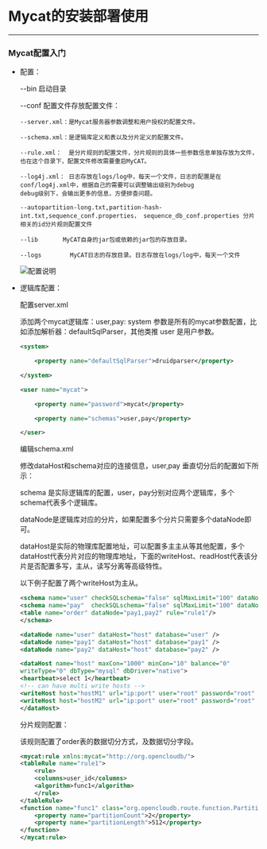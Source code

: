 # Mycat的安装部署使用
---
### Mycat配置入门

- 配置：

    --bin 启动目录

    --conf 配置文件存放配置文件：

    ```
    --server.xml：是Mycat服务器参数调整和用户授权的配置文件。

    --schema.xml：是逻辑库定义和表以及分片定义的配置文件。

    --rule.xml：  是分片规则的配置文件，分片规则的具体一些参数信息单独存放为文件，也在这个目录下，配置文件修改需要重启MyCAT。

    --log4j.xml： 日志存放在logs/log中，每天一个文件，日志的配置是在conf/log4j.xml中，根据自己的需要可以调整输出级别为debug                           debug级别下，会输出更多的信息，方便排查问题。

    --autopartition-long.txt,partition-hash-int.txt,sequence_conf.properties， sequence_db_conf.properties 分片相关的id分片规则配置文件

    --lib	    MyCAT自身的jar包或依赖的jar包的存放目录。

    --logs        MyCAT日志的存放目录。日志存放在logs/log中，每天一个文件
    
    ```
    ![配置说明](https://camo.githubusercontent.com/af0b8c0147e92f5e63e83f1558b39e178fb4d50c/687474703a2f2f736f6e677769652e636f6d2f61747461636865642f696d6167652f32303136303230352f32303136303230353136343535385f3135342e706e67)

- 逻辑库配置：

    配置server.xml

    添加两个mycat逻辑库：user,pay: system 参数是所有的mycat参数配置，比如添加解析器：defaultSqlParser，其他类推 user 是用户参数。
    ```xml
    <system>

        <property name="defaultSqlParser">druidparser</property>

    </system>

    <user name="mycat">

        <property name="password">mycat</property>

        <property name="schemas">user,pay</property>

    </user>
    ```

    编辑schema.xml

    修改dataHost和schema对应的连接信息，user,pay 垂直切分后的配置如下所示：

    schema 是实际逻辑库的配置，user，pay分别对应两个逻辑库，多个schema代表多个逻辑库。

    dataNode是逻辑库对应的分片，如果配置多个分片只需要多个dataNode即可。

    dataHost是实际的物理库配置地址，可以配置多主主从等其他配置，多个dataHost代表分片对应的物理库地址，下面的writeHost、readHost代表该分片是否配置多写，主从，读写分离等高级特性。

    以下例子配置了两个writeHost为主从。
    ```xml
    <schema name="user" checkSQLschema="false" sqlMaxLimit="100" dataNode="user" />
    <schema name="pay"  checkSQLschema="false" sqlMaxLimit="100" dataNode="pay" >
    <table name="order" dataNode="pay1,pay2" rule="rule1"/>
    </schema>

    <dataNode name="user" dataHost="host" database="user" />
    <dataNode name="pay1" dataHost="host" database="pay1" />
    <dataNode name="pay2" dataHost="host" database="pay2" />

    <dataHost name="host" maxCon="1000" minCon="10" balance="0"
    writeType="0" dbType="mysql" dbDriver="native">
    <heartbeat>select 1</heartbeat>
    <!-- can have multi write hosts -->
    <writeHost host="hostM1" url="ip:port" user="root" password="root" />
    <writeHost host="hostM2" url="ip:port" user="root" password="root" />
    </dataHost>
    ```
    分片规则配置：

    该规则配置了order表的数据切分方式，及数据切分字段。

    ```xml
    <mycat:rule xmlns:mycat="http://org.opencloudb/"> 
    <tableRule name="rule1">
        <rule>
        <columns>user_id</columns>
        <algorithm>func1</algorithm>
        </rule>
    </tableRule>
    <function name="func1" class="org.opencloudb.route.function.PartitionByLong">
        <property name="partitionCount">2</property>
        <property name="partitionLength">512</property>
    </function>
    </mycat:rule>
    ```